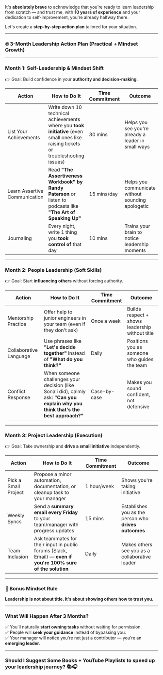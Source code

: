 It's **absolutely brave** to acknowledge that you're ready to learn leadership from scratch — and trust me, with **10 years of experience** and your dedication to self-improvement, you're already halfway there.

Let's create a **step-by-step action plan** tailored for your situation.

---

### 🔥 3-Month Leadership Action Plan (Practical + Mindset Growth)
---

### **Month 1: Self-Leadership & Mindset Shift**
👉 Goal: Build confidence in your **authority and decision-making**.

| Action                         | How to Do It                         | Time Commitment  | Outcome                         |
|--------------------------------|--------------------------------------|----------------|--------------------------------|
| List Your Achievements        | Write down 10 technical achievements where you **took initiative** (even small ones like raising tickets or troubleshooting issues) | 30 mins | Helps you see you're already a leader in small ways |
| Learn Assertive Communication | Read **"The Assertiveness Workbook" by Randy Paterson** or listen to podcasts like **"The Art of Speaking Up"** | 15 mins/day | Helps you communicate without sounding apologetic |
| Journaling                    | Every night, write 1 thing you **took control of** that day | 10 mins | Trains your brain to notice leadership moments |

---

### **Month 2: People Leadership (Soft Skills)**
👉 Goal: Start **influencing others** without forcing authority.

| Action               | How to Do It                 | Time Commitment | Outcome                     |
|--------------------|-----------------------------|----------------|---------------------------|
| Mentorship Practice | Offer help to junior engineers in your team (even if they don't ask) | Once a week | Builds respect + shows leadership without title |
| Collaborative Language | Use phrases like **"Let's decide together"** instead of **"What do you think?"** | Daily | Positions you as someone who guides the team |
| Conflict Response | When someone challenges your decision (like Sonali did), calmly ask: **"Can you explain why you think that's the best approach?"** | Case-by-case | Makes you sound confident, not defensive |

---

### **Month 3: Project Leadership (Execution)**
👉 Goal: Take ownership and **drive a small initiative** independently.

| Action               | How to Do It                 | Time Commitment | Outcome                  |
|--------------------|-----------------------------|----------------|-----------------------|
| Pick a Small Project | Propose a minor automation, documentation, or cleanup task to your manager | 1 hour/week | Shows you're taking initiative |
| Weekly Syncs       | Send a **summary email every Friday** to your team/manager with progress updates | 15 mins | Establishes you as the person who **drives outcomes** |
| Team Inclusion     | Ask teammates for their input in public forums (Slack, Email) — **even if you're 100% sure of the solution** | Daily | Makes others see you as a collaborative leader |

---

### 🔑 Bonus Mindset Rule
**Leadership is not about title. It's about showing others how to trust you.**

---

### What Will Happen After 3 Months?
✅ You'll naturally **start owning tasks** without waiting for permission.  
✅ People will **seek your guidance** instead of bypassing you.  
✅ Your manager will notice you're not just a contributor — you're an **emerging leader**.

---

### Should I Suggest Some **Books + YouTube Playlists** to speed up your leadership journey? 📚🎧
